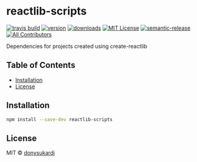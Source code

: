 # reactlib-scripts

[![travis build](https://img.shields.io/travis/donysukardi/reactlib-scripts.svg?style=flat-square)](https://travis-ci.org/donysukardi/reactlib-scripts)
[![version](https://img.shields.io/npm/v/reactlib-scripts.svg?style=flat-square)](http://npm.im/reactlib-scripts)
[![downloads](https://img.shields.io/npm/dm/reactlib-scripts.svg?style=flat-square)](http://npm-stat.com/charts.html?package=reactlib-scripts&from=2015-08-01)
[![MIT License](https://img.shields.io/npm/l/reactlib-scripts.svg?style=flat-square)](http://opensource.org/licenses/MIT)
[![semantic-release](https://img.shields.io/badge/%20%20%F0%9F%93%A6%F0%9F%9A%80-semantic--release-e10079.svg?style=flat-square)](https://github.com/semantic-release/semantic-release)
[![All Contributors](https://img.shields.io/badge/all_contributors-0-orange.svg?style=flat-square)](#contributors)

Dependencies for projects created using create-reactlib

## Table of Contents

<!-- START doctoc generated TOC please keep comment here to allow auto update -->
<!-- DON'T EDIT THIS SECTION, INSTEAD RE-RUN doctoc TO UPDATE -->

- [Installation](#installation)
- [License](#license)

<!-- END doctoc generated TOC please keep comment here to allow auto update -->

## Installation

```bash
npm install --save-dev reactlib-scripts
```

## License

MIT © [donysukardi](https://github.com/donysukardi)
